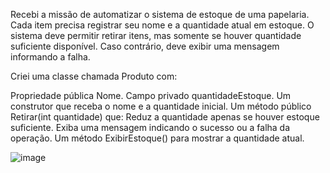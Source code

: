 Recebi a missão de automatizar o sistema de estoque de uma papelaria. Cada item precisa registrar seu nome e a quantidade atual em estoque. O sistema deve permitir retirar itens, mas somente se houver quantidade suficiente disponível. Caso contrário, deve exibir uma mensagem informando a falha.

Criei uma classe chamada Produto com:

Propriedade pública Nome.
Campo privado quantidadeEstoque.
Um construtor que receba o nome e a quantidade inicial.
Um método público Retirar(int quantidade) que:
Reduz a quantidade apenas se houver estoque suficiente.
Exiba uma mensagem indicando o sucesso ou a falha da operação.
Um método ExibirEstoque() para mostrar a quantidade atual.

![image](https://github.com/user-attachments/assets/2a3882fc-ae33-4f4e-a422-95dffffe3715)
